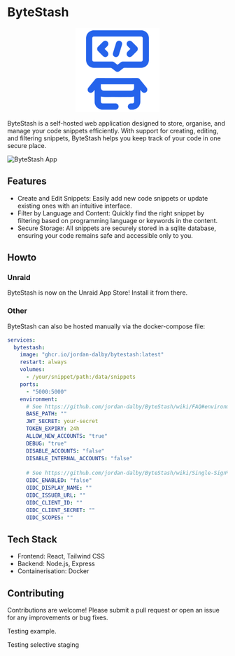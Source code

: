 # ByteStash
<p align="center">
  <img src="https://raw.githubusercontent.com/jordan-dalby/ByteStash/refs/heads/main/client/public/logo192.png" />
</p>

ByteStash is a self-hosted web application designed to store, organise, and manage your code snippets efficiently. With support for creating, editing, and filtering snippets, ByteStash helps you keep track of your code in one secure place.

![ByteStash App](https://raw.githubusercontent.com/jordan-dalby/ByteStash/refs/heads/main/media/app-image.png)

## Features
- Create and Edit Snippets: Easily add new code snippets or update existing ones with an intuitive interface.
- Filter by Language and Content: Quickly find the right snippet by filtering based on programming language or keywords in the content.
- Secure Storage: All snippets are securely stored in a sqlite database, ensuring your code remains safe and accessible only to you.

## Howto
### Unraid
ByteStash is now on the Unraid App Store! Install it from there.

### Other
ByteStash can also be hosted manually via the docker-compose file:
```yaml
services:
  bytestash:
    image: "ghcr.io/jordan-dalby/bytestash:latest"
    restart: always
    volumes:
      - /your/snippet/path:/data/snippets
    ports:
      - "5000:5000"
    environment:
      # See https://github.com/jordan-dalby/ByteStash/wiki/FAQ#environment-variables
      BASE_PATH: ""
      JWT_SECRET: your-secret
      TOKEN_EXPIRY: 24h
      ALLOW_NEW_ACCOUNTS: "true"
      DEBUG: "true"
      DISABLE_ACCOUNTS: "false"
      DISABLE_INTERNAL_ACCOUNTS: "false"

      # See https://github.com/jordan-dalby/ByteStash/wiki/Single-Sign%E2%80%90on-Setup for more info
      OIDC_ENABLED: "false"
      OIDC_DISPLAY_NAME: ""
      OIDC_ISSUER_URL: ""
      OIDC_CLIENT_ID: ""
      OIDC_CLIENT_SECRET: ""
      OIDC_SCOPES: ""
```

## Tech Stack
- Frontend: React, Tailwind CSS
- Backend: Node.js, Express
- Containerisation: Docker

## Contributing
Contributions are welcome! Please submit a pull request or open an issue for any improvements or bug fixes.

Testing example.



Testing selective staging